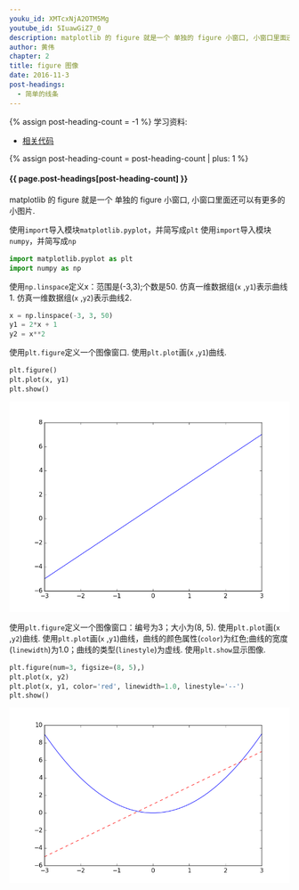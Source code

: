 ```yaml
---
youku_id: XMTcxNjA2OTM5Mg
youtube_id: 5IuawGiZ7_0
description: matplotlib 的 figure 就是一个 单独的 figure 小窗口, 小窗口里面还可以有更多的小图片. 我们用一个简单的例子来练习一下.
author: 黄伟
chapter: 2
title: figure 图像
date: 2016-11-3
post-headings:
  - 简单的线条
---
```

{% assign post-heading-count = -1 %}
学习资料:
  * [相关代码](https://github.com/MorvanZhou/tutorials/blob/master/matplotlibTUT/plt4_figure.py)

{% assign post-heading-count = post-heading-count | plus: 1 %}
<h4 class="tut-h4-pad" id="{{ page.post-headings[post-heading-count] }}">{{ page.post-headings[post-heading-count] }}</h4>

matplotlib 的 figure 就是一个 单独的 figure 小窗口, 
小窗口里面还可以有更多的小图片. 

使用`import`导入模块`matplotlib.pyplot`，并简写成`plt`
使用`import`导入模块`numpy`，并简写成`np`

```python
import matplotlib.pyplot as plt
import numpy as np
```

使用`np.linspace`定义x：范围是(-3,3);个数是50.
仿真一维数据组(`x` ,`y1`)表示曲线1.
仿真一维数据组(`x` ,`y2`)表示曲线2.

```python
x = np.linspace(-3, 3, 50)
y1 = 2*x + 1
y2 = x**2
```

使用`plt.figure`定义一个图像窗口.
使用`plt.plot`画(`x` ,`y1`)曲线.

```python
plt.figure()
plt.plot(x, y1)
plt.show()
```

<img class= "course-image" src="/static/results/plt/2_2_1.png" alt="{{ page.title }}{% increment image-count %}">

使用`plt.figure`定义一个图像窗口：编号为3；大小为(8, 5).
使用`plt.plot`画(`x` ,`y2`)曲线.
使用`plt.plot`画(`x` ,`y1`)曲线，曲线的颜色属性(`color`)为红色;曲线的宽度(`linewidth`)为1.0；曲线的类型(`linestyle`)为虚线.
使用`plt.show`显示图像.

```python
plt.figure(num=3, figsize=(8, 5),)
plt.plot(x, y2)
plt.plot(x, y1, color='red', linewidth=1.0, linestyle='--')
plt.show()
```

<img class= "course-image" src="/static/results/plt/2_2_2.png" alt="{{ page.title }}{% increment image-count %}">







